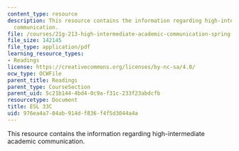 ```yaml
---
content_type: resource
description: This resource contains the information regarding high-intermediate academic
  communication.
file: /courses/21g-213-high-intermediate-academic-communication-spring-2004/976ea4a784ab914df836f4f5d3044a4a_MIT21G_213S04_parallelism.pdf
file_size: 142145
file_type: application/pdf
learning_resource_types:
- Readings
license: https://creativecommons.org/licenses/by-nc-sa/4.0/
ocw_type: OCWFile
parent_title: Readings
parent_type: CourseSection
parent_uid: 5c21b144-4bd4-0c9a-f31c-233f23abdcfb
resourcetype: Document
title: ESL 33C
uid: 976ea4a7-84ab-914d-f836-f4f5d3044a4a
---
```

This resource contains the information regarding high-intermediate academic communication.
